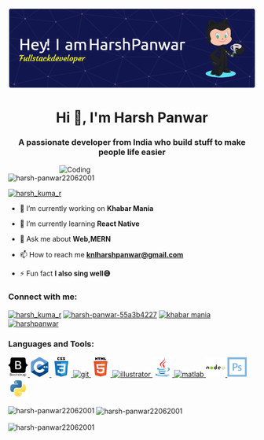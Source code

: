 ![logo](https://github.com/Harsh-Panwar22062001/Harsh-Panwar22062001/blob/main/github-header-image%20(1).png)
<h1 align="center">Hi 👋, I'm Harsh Panwar</h1>
<h3 align="center">A passionate developer from India who build stuff to make people life easier</h3>
<img align="right" alt="Coding" width="400" src="https://raw.githubusercontent.com/chiraag-kakar/chiraag-kakar/master/hadder.gif")

<p align="left"> <img src="https://komarev.com/ghpvc/?username=harsh-panwar22062001&label=Profile%20views&color=0e75b6&style=flat" alt="harsh-panwar22062001" /> </p>


<p align="left"> <a href="https://twitter.com/harsh_kuma_r" target="blank"><img src="https://img.shields.io/twitter/follow/harsh_kuma_r?logo=twitter&style=for-the-badge" alt="harsh_kuma_r" /></a> </p>

- 🔭 I’m currently working on **Khabar Mania**

- 🌱 I’m currently learning **React Native**

- 💬 Ask me about **Web,MERN**

- 📫 How to reach me **knlharshpanwar@gmail.com**

- ⚡ Fun fact **I also sing well😅**

<h3 align="left">Connect with me:</h3>
<p align="left">
<a href="https://twitter.com/harsh_kuma_r" target="blank"><img align="center" src="https://raw.githubusercontent.com/rahuldkjain/github-profile-readme-generator/master/src/images/icons/Social/twitter.svg" alt="harsh_kuma_r" height="30" width="40" /></a>
<a href="https://linkedin.com/in/harsh-panwar-55a3b4227" target="blank"><img align="center" src="https://raw.githubusercontent.com/rahuldkjain/github-profile-readme-generator/master/src/images/icons/Social/linked-in-alt.svg" alt="harsh-panwar-55a3b4227" height="30" width="40" /></a>
<a href="https://www.youtube.com/c/khabar mania" target="blank"><img align="center" src="https://raw.githubusercontent.com/rahuldkjain/github-profile-readme-generator/master/src/images/icons/Social/youtube.svg" alt="khabar mania" height="30" width="40" /></a>
<a href="https://www.leetcode.com/harshpanwar" target="blank"><img align="center" src="https://raw.githubusercontent.com/rahuldkjain/github-profile-readme-generator/master/src/images/icons/Social/leet-code.svg" alt="harshpanwar" height="30" width="40" /></a>
</p>

<h3 align="left">Languages and Tools:</h3>
<p align="left"> <a href="https://getbootstrap.com" target="_blank" rel="noreferrer"> <img src="https://raw.githubusercontent.com/devicons/devicon/master/icons/bootstrap/bootstrap-plain-wordmark.svg" alt="bootstrap" width="40" height="40"/> </a> <a href="https://www.w3schools.com/cpp/" target="_blank" rel="noreferrer"> <img src="https://raw.githubusercontent.com/devicons/devicon/master/icons/cplusplus/cplusplus-original.svg" alt="cplusplus" width="40" height="40"/> </a> <a href="https://www.w3schools.com/css/" target="_blank" rel="noreferrer"> <img src="https://raw.githubusercontent.com/devicons/devicon/master/icons/css3/css3-original-wordmark.svg" alt="css3" width="40" height="40"/> </a> <a href="https://git-scm.com/" target="_blank" rel="noreferrer"> <img src="https://www.vectorlogo.zone/logos/git-scm/git-scm-icon.svg" alt="git" width="40" height="40"/> </a> <a href="https://www.w3.org/html/" target="_blank" rel="noreferrer"> <img src="https://raw.githubusercontent.com/devicons/devicon/master/icons/html5/html5-original-wordmark.svg" alt="html5" width="40" height="40"/> </a> <a href="https://www.adobe.com/in/products/illustrator.html" target="_blank" rel="noreferrer"> <img src="https://www.vectorlogo.zone/logos/adobe_illustrator/adobe_illustrator-icon.svg" alt="illustrator" width="40" height="40"/> </a> <a href="https://www.java.com" target="_blank" rel="noreferrer"> <img src="https://raw.githubusercontent.com/devicons/devicon/master/icons/java/java-original.svg" alt="java" width="40" height="40"/> </a> <a href="https://www.mathworks.com/" target="_blank" rel="noreferrer"> <img src="https://upload.wikimedia.org/wikipedia/commons/2/21/Matlab_Logo.png" alt="matlab" width="40" height="40"/> </a> <a href="https://nodejs.org" target="_blank" rel="noreferrer"> <img src="https://raw.githubusercontent.com/devicons/devicon/master/icons/nodejs/nodejs-original-wordmark.svg" alt="nodejs" width="40" height="40"/> </a> <a href="https://www.photoshop.com/en" target="_blank" rel="noreferrer"> <img src="https://raw.githubusercontent.com/devicons/devicon/master/icons/photoshop/photoshop-line.svg" alt="photoshop" width="40" height="40"/> </a> <a href="https://www.python.org" target="_blank" rel="noreferrer"> <img src="https://raw.githubusercontent.com/devicons/devicon/master/icons/python/python-original.svg" alt="python" width="40" height="40"/> </a> </p>

<p><img align="left" src="https://github-readme-stats.vercel.app/api/top-langs?username=harsh-panwar22062001&show_icons=true&locale=en&layout=compact" alt="harsh-panwar22062001" /></p>

<p>&nbsp;<img align="center" src="https://github-readme-stats.vercel.app/api?username=harsh-panwar22062001&show_icons=true&locale=en" alt="harsh-panwar22062001" /></p>

<p><img align="center" src="https://github-readme-streak-stats.herokuapp.com/?user=harsh-panwar22062001&" alt="harsh-panwar22062001" /></p>
